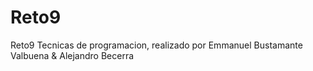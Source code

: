 # Reto9
Reto9 Tecnicas de programacion, realizado por Emmanuel Bustamante Valbuena &amp; Alejandro Becerra
